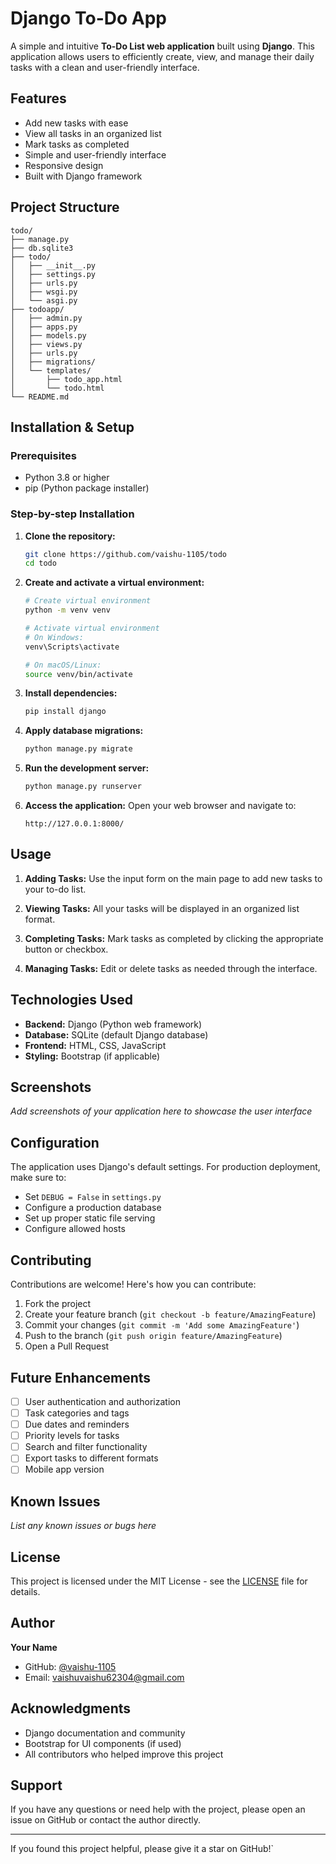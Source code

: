 # Django To-Do App

A simple and intuitive **To-Do List web application** built using **Django**. This application allows users to efficiently create, view, and manage their daily tasks with a clean and user-friendly interface.

## Features

- Add new tasks with ease
- View all tasks in an organized list
- Mark tasks as completed
- Simple and user-friendly interface
- Responsive design
- Built with Django framework

## Project Structure

```
todo/
├── manage.py
├── db.sqlite3
├── todo/
│   ├── __init__.py
│   ├── settings.py
│   ├── urls.py
│   ├── wsgi.py
│   └── asgi.py
├── todoapp/
│   ├── admin.py
│   ├── apps.py
│   ├── models.py
│   ├── views.py
│   ├── urls.py
│   ├── migrations/
│   └── templates/
│       ├── todo_app.html
│       └── todo.html
└── README.md
```

## Installation & Setup

### Prerequisites
- Python 3.8 or higher
- pip (Python package installer)

### Step-by-step Installation

1. **Clone the repository:**
   ```bash
   git clone https://github.com/vaishu-1105/todo
   cd todo
   ```

2. **Create and activate a virtual environment:**
   ```bash
   # Create virtual environment
   python -m venv venv
   
   # Activate virtual environment
   # On Windows:
   venv\Scripts\activate
   
   # On macOS/Linux:
   source venv/bin/activate
   ```

3. **Install dependencies:**
   ```bash
   pip install django
   ```

4. **Apply database migrations:**
   ```bash
   python manage.py migrate
   ```

5. **Run the development server:**
   ```bash
   python manage.py runserver
   ```

6. **Access the application:**
   Open your web browser and navigate to:
   ```
   http://127.0.0.1:8000/
   ```

## Usage

1. **Adding Tasks:** Use the input form on the main page to add new tasks to your to-do list.

2. **Viewing Tasks:** All your tasks will be displayed in an organized list format.

3. **Completing Tasks:** Mark tasks as completed by clicking the appropriate button or checkbox.

4. **Managing Tasks:** Edit or delete tasks as needed through the interface.

## Technologies Used

- **Backend:** Django (Python web framework)
- **Database:** SQLite (default Django database)
- **Frontend:** HTML, CSS, JavaScript
- **Styling:** Bootstrap (if applicable)

## Screenshots

*Add screenshots of your application here to showcase the user interface*

## Configuration

The application uses Django's default settings. For production deployment, make sure to:

- Set `DEBUG = False` in `settings.py`
- Configure a production database
- Set up proper static file serving
- Configure allowed hosts

## Contributing

Contributions are welcome! Here's how you can contribute:

1. Fork the project
2. Create your feature branch (`git checkout -b feature/AmazingFeature`)
3. Commit your changes (`git commit -m 'Add some AmazingFeature'`)
4. Push to the branch (`git push origin feature/AmazingFeature`)
5. Open a Pull Request

## Future Enhancements

- [ ] User authentication and authorization
- [ ] Task categories and tags
- [ ] Due dates and reminders
- [ ] Priority levels for tasks
- [ ] Search and filter functionality
- [ ] Export tasks to different formats
- [ ] Mobile app version

## Known Issues

*List any known issues or bugs here*

## License

This project is licensed under the MIT License - see the [LICENSE](LICENSE) file for details.

## Author

**Your Name**
- GitHub: [@vaishu-1105](https://github.com/vaishu-1105)
- Email: vaishuvaishu62304@gmail.com

## Acknowledgments

- Django documentation and community
- Bootstrap for UI components (if used)
- All contributors who helped improve this project

## Support

If you have any questions or need help with the project, please open an issue on GitHub or contact the author directly.

---

If you found this project helpful, please give it a star on GitHub!`